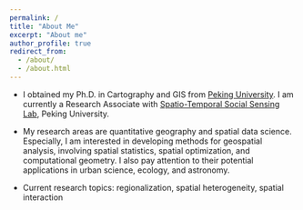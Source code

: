 ```yaml
---
permalink: /
title: "About Me"
excerpt: "About me"
author_profile: true
redirect_from: 
  - /about/
  - /about.html
---
```


* I obtained my Ph.D. in Cartography and GIS from [Peking University](https://www.pku.edu.cn). I am currently a Research Associate with [Spatio-Temporal Social Sensing Lab](https://geos3.netlify.app/), Peking University.

* My research areas are quantitative geography and spatial data science. Especially, I am interested in developing methods for geospatial analysis, involving spatial statistics, spatial optimization, and computational geometry. I also pay attention to their potential applications in urban science, ecology, and astronomy.

* Current research topics: regionalization, spatial heterogeneity, spatial interaction
